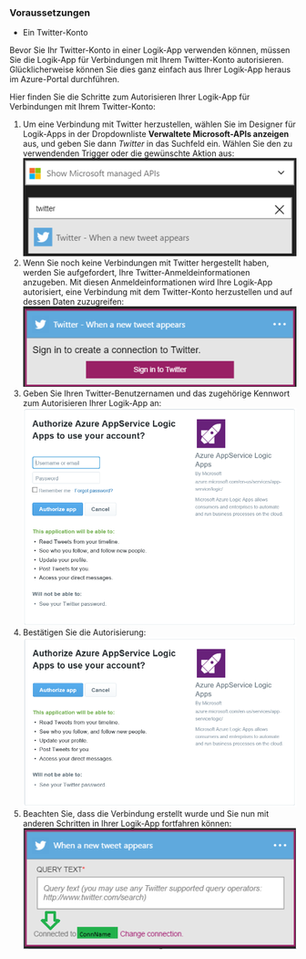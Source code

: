 ### Voraussetzungen
- Ein Twitter-Konto

Bevor Sie Ihr Twitter-Konto in einer Logik-App verwenden können, müssen Sie die Logik-App für Verbindungen mit Ihrem Twitter-Konto autorisieren. Glücklicherweise können Sie dies ganz einfach aus Ihrer Logik-App heraus im Azure-Portal durchführen.

Hier finden Sie die Schritte zum Autorisieren Ihrer Logik-App für Verbindungen mit Ihrem Twitter-Konto:

1. Um eine Verbindung mit Twitter herzustellen, wählen Sie im Designer für Logik-Apps in der Dropdownliste **Verwaltete Microsoft-APIs anzeigen** aus, und geben Sie dann *Twitter* in das Suchfeld ein. Wählen Sie den zu verwendenden Trigger oder die gewünschte Aktion aus: ![Twitter-Verbindung – Abbildung 0](./media/connectors-create-api-twitter/twitter-0.png)
2. Wenn Sie noch keine Verbindungen mit Twitter hergestellt haben, werden Sie aufgefordert, Ihre Twitter-Anmeldeinformationen anzugeben. Mit diesen Anmeldeinformationen wird Ihre Logik-App autorisiert, eine Verbindung mit dem Twitter-Konto herzustellen und auf dessen Daten zuzugreifen: ![Twitter-Verbindung – Abbildung 1](./media/connectors-create-api-twitter/twitter-1.png)
3. Geben Sie Ihren Twitter-Benutzernamen und das zugehörige Kennwort zum Autorisieren Ihrer Logik-App an: ![Twitter-Verbindung – Abbildung 2](./media/connectors-create-api-twitter/twitter-2.png)
4. Bestätigen Sie die Autorisierung: ![Twitter-Verbindung – Abbildung 3](./media/connectors-create-api-twitter/twitter-3.png)
6. Beachten Sie, dass die Verbindung erstellt wurde und Sie nun mit anderen Schritten in Ihrer Logik-App fortfahren können: ![Twitter-Verbindung – Abbildung 4](./media/connectors-create-api-twitter/twitter-4.png)

<!---HONumber=AcomDC_0727_2016-->